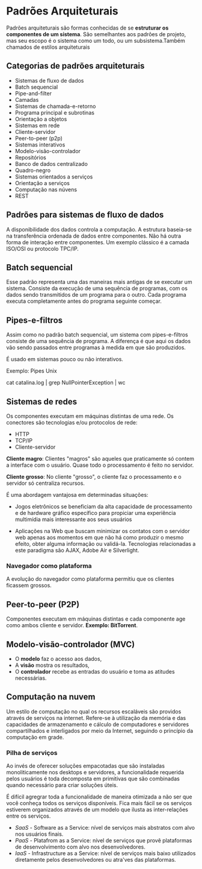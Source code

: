 # Padrões Arquiteturais

Padrões arquiteturais são formas conhecidas de se **estruturar os componentes de um sistema**. São semelhantes aos padrões de projeto, mas seu escopo é o sistema como um todo, ou um subsistema.Também chamados de estilos arquiteturais

## Categorias de padrões arquiteturais

- Sistemas de fluxo de dados
- Batch sequencial
- Pipe-and-filter
- Camadas
- Sistemas de chamada-e-retorno
- Programa principal e subrotinas
- Orientação a objetos
- Sistemas em rede
- Cliente-servidor
- Peer-to-peer (p2p)
- Sistemas interativos
- Modelo-visão-controlador
- Repositórios
- Banco de dados centralizado
- Quadro-negro
- Sistemas orientados a serviços
- Orientação a serviços
- Computação nas núvens
- REST

##  Padrões para sistemas de fluxo de dados

A disponibilidade dos dados controla a computação.  A estrutura baseia-se na transferência ordenada de dados entre componentes. Não há outra forma de interação entre componentes. Um exemplo clássico é a camada ISO/OSI ou protocolo TPC/IP.

## Batch sequencial

Esse padrão representa uma das maneiras mais antigas de se executar um sistema. Consiste da execução de uma sequência de programas, com os dados sendo transmitidos de um programa para o outro. Cada programa executa completamente antes do programa seguinte começar.

## Pipes-e-filtros

Assim como no padrão batch sequencial, um sistema com pipes-e-filtros consiste de uma sequência de programa.  A diferença é que aqui os dados vão sendo passados entre programas à medida em que são produzidos.

É usado em sistemas pouco ou não interativos.

Exemplo: Pipes Unix

cat catalina.log | grep NullPointerException | wc

## Sistemas de redes

Os componentes executam em máquinas distintas de uma rede. Os conectores são tecnologias e/ou protocolos de rede:

- HTTP
- TCP/IP
- Cliente-servidor

**Cliente magro**: Clientes "magros" são aqueles que praticamente só contem a interface com o usuário. Quase todo o processamento é feito no servidor.

**Cliente grosso**: No cliente "grosso", o cliente faz o processamento e o servidor só centraliza recursos.

É uma abordagem vantajosa em determinadas situações:

- Jogos eletrônicos se beneficiam da alta capacidade de processamento e de hardware gráfico específico para propiciar uma experiência multimídia mais interessante aos seus usuários

- Aplicações na Web que buscam minimizar os contatos com o servidor web apenas aos momentos em que não há como produzir o mesmo efeito, obter alguma informação ou validá-la. Tecnologias relacionadas a este paradigma são AJAX,  Adobe Air e Silverlight.

### Navegador como plataforma 

A evolução do navegador como plataforma permitiu que os clientes ficassem grossos.

## Peer-to-peer (P2P)

Componentes executam em máquinas distintas e cada componente age como ambos cliente e servidor. **Exemplo: BitTorrent**.

## Modelo-visão-controlador (MVC)

- O **modelo** faz o acesso aos dados,
- A **visão** mostra os resultados,
- O **controlador** recebe as entradas do usuário e toma as atitudes necessárias.

## Computação na nuvem

Um estilo de computação no qual os recursos escaláveis são providos através de serviços na internet. Refere-se à utilização da memória e das capacidades de armazenamento e cálculo de computadores e servidores compartilhados e interligados por meio da Internet, seguindo o princípio da computação em grade.

### Pilha de serviços

Ao invés de oferecer soluções empacotadas que são instaladas monoliticamente nos desktops e servidores, a funcionalidade requerida pelos usuários é toda decomposta em primitivas que são combinadas quando necessário para criar soluções úteis.

É difícil agregrar toda a funcionalidade de maneira otimizada a não ser que você conheça todos os serviços disponíveis. Fica mais fácil se os serviços estiverem organizados através de um modelo que ilusta as inter-relações entre os serviços.

- *SaaS* - Software as a Service: nível de serviços mais abstratos com alvo nos usuários finais.
- *PaaS* - Platafrom as a Service: nível de serviços que provê plataformas de desenvolvimento com alvo nos desenvolvedores.
- *IaaS* - Infrastructure as a Service: nível de serviços mais baixo utilizados diretamente pelos desenvolvedores ou atra'ves das plataformas.
